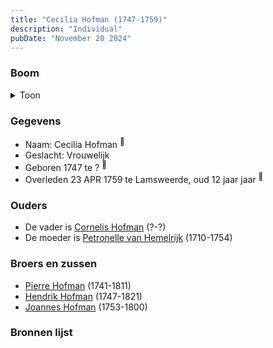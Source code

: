 ```yaml
---
title: "Cecilia Hofman (1747-1759)"
description: "Individual"
pubDate: "November 20 2024"
---
```


### Boom
<details><summary>Toon</summary>

![test](https://www.plantuml.com/plantuml/svg/ZP9DQy9048Rl-ok6UkX9Y2OYIl2p2HPQaDAxR99HjzaFsLqhGVpl7M98RG-rjsNcVVTzPdPdpdFhZqeoLmfzu9Oho7XUxgmvwc9ffB7WBTUEMgWzsui28HSsbtWzephu2XIg3Asxbfn7YyPN1sGtj-QIEmTd1W0BOmkqxtkHbngTYsF5XPvC86GNnXvXNKSvTdKyB8tLA8M3bTaghX-0EtWEWY0Q0NIIC1sa2xhsl1KeYml4uundrIOptaiSJs1AQSvvQyoDn9L7AJTS5vlSKZSpX55hfqJGnAwHJ1Gi4JwvXXKgb5Pyb6t-8A3yT964IVX7Vc_O2-25AtT2fAdlGuG1lCxVo3U8RdqjLpm-OL48lIDjFuAdP4dQ_gZ6IWchDuIE5BkzhuZTd0ZjmffrTRkDWZNytuN6IOMw5R5s-vWBAVZlvHDS-sp_MK8qfDtUdRqVmdnTppxwEJkReIxebtu1)
</details>

### Gegevens
- Naam: Cecilia Hofman <sup><a href="../s00073/" style="text-decoration:none" title="Begravene Cecilia Hofman 23-04-1759 ">:link:</a></sup>
- Geslacht: Vrouwelijk
- Geboren 1747 te ? <sup><a href="../s00073/" style="text-decoration:none" title="Begravene Cecilia Hofman 23-04-1759 ">:link:</a></sup>
- Overleden 23 APR 1759 te Lamsweerde, oud 12 jaar jaar <sup><a href="../s00073/" style="text-decoration:none" title="Begravene Cecilia Hofman 23-04-1759 ">:link:</a></sup>

### Ouders
- De vader is [Cornelis Hofman](../i00049/) (?-?)
- De moeder is [Petronelle van Hemelrijk](../i00050/) (1710-1754)

### Broers en zussen
- [Pierre Hofman](../i00055/) (1741-1811)
- [Hendrik Hofman](../i00057/) (1747-1821)
- [Joannes Hofman](../i00040/) (1753-1800)

### Bronnen lijst